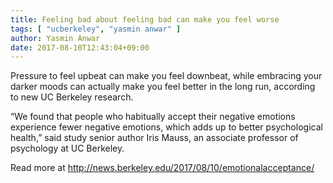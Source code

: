 ```yaml
---
title: Feeling bad about feeling bad can make you feel worse
tags: [ "ucberkeley", "yasmin anwar" ]
author: Yasmin Anwar
date: 2017-08-10T12:43:04+09:00
---
```


Pressure to feel upbeat can make you feel downbeat, while embracing
your darker moods can actually make you feel better in the long run,
according to new UC Berkeley research.

“We found that people who habitually accept their negative emotions
experience fewer negative emotions, which adds up to better
psychological health,” said study senior author Iris Mauss, an
associate professor of psychology at UC Berkeley.

Read more at http://news.berkeley.edu/2017/08/10/emotionalacceptance/
